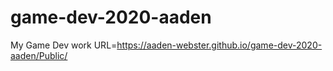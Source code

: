 # game-dev-2020-aaden
My Game Dev work
URL=https://aaden-webster.github.io/game-dev-2020-aaden/Public/
